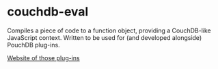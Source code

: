 couchdb-eval
============

Compiles a piece of code to a function object, providing a CouchDB-like
JavaScript context. Written to be used for (and developed alongside)
PouchDB plug-ins.

[Website of those plug-ins](http://python-pouchdb.marten-de-vries.nl/plugins.html)
